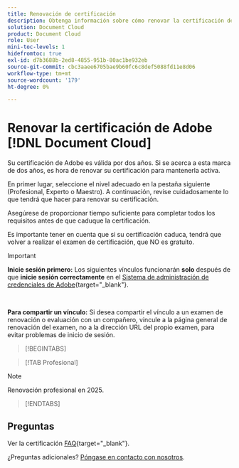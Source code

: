 ```yaml
---
title: Renovación de certificación
description: Obtenga información sobre cómo renovar la certificación de Adobe [!DNL Document Cloud] antes de que caduque.
solution: Document Cloud
product: Document Cloud
role: User
mini-toc-levels: 1
hidefromtoc: true
exl-id: d7b3688b-2ed8-4855-951b-80ac1be932eb
source-git-commit: cbc3aaee6705bae9b60fc6c8def5088fd11e8d06
workflow-type: tm+mt
source-wordcount: '179'
ht-degree: 0%

---
```


# Renovar la certificación de Adobe [!DNL Document Cloud]

Su certificación de Adobe es válida por dos años. Si se acerca a esta marca de dos años, es hora de renovar su certificación para mantenerla activa.

En primer lugar, seleccione el nivel adecuado en la pestaña siguiente (Profesional, Experto o Maestro). A continuación, revise cuidadosamente lo que tendrá que hacer para renovar su certificación.

Asegúrese de proporcionar tiempo suficiente para completar todos los requisitos antes de que caduque la certificación.

Es importante tener en cuenta que si su certificación caduca, tendrá que volver a realizar el examen de certificación, que NO es gratuito.

>[!IMPORTANT]
>
>**Inicie sesión primero:** Los siguientes vínculos funcionarán **solo** después de que **inicie sesión correctamente** en el [Sistema de administración de credenciales de Adobe](https://www.certmetrics.com/adobe){target="_blank"}.
>
><br>
>
>**Para compartir un vínculo:** Si desea compartir el vínculo a un examen de renovación o evaluación con un compañero, vincule a la página general de renovación del examen, no a la dirección URL del propio examen, para evitar problemas de inicio de sesión.

>[!BEGINTABS]

>[!TAB Profesional]

>[!NOTE]
>
>Renovación profesional en 2025.

>[!ENDTABS]

## Preguntas

Ver la certificación [FAQ](https://experienceleague.adobe.com/docs/certification/certification/faq.html){target="_blank"}.

¿Preguntas adicionales? [Póngase en contacto con nosotros](mailto:certif@adobe.com).
